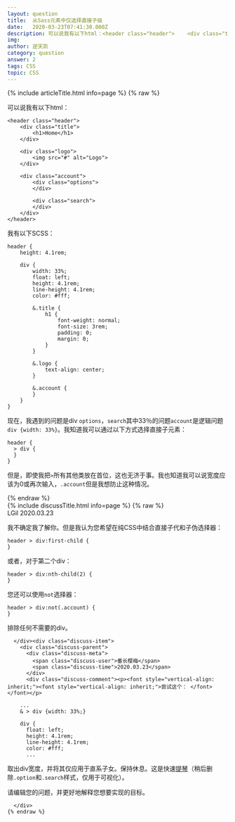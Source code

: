 ```yaml
---
layout: question
title:  从Sass元素中仅选择直接子级
date:   2020-03-23T07:41:30.000Z
description: 可以说我有以下html：<header class="header">    <div class="title">        <h1>Hom...
img: 
author: 逆天凯
category: question
answer: 2
tags: CSS
topic: CSS
---
```

<div class="article-root">
  <div class="article">
    {% include articleTitle.html info=page %}
    {% raw %}
    <div class="article-content"><p><font style="vertical-align: inherit;"><font style="vertical-align: inherit;">可以说我有以下html：</font></font></p>

<pre><code>&lt;header class="header"&gt;<font></font>
    &lt;div class="title"&gt;<font></font>
        &lt;h1&gt;Home&lt;/h1&gt;<font></font>
    &lt;/div&gt;<font></font>
<font></font>
    &lt;div class="logo"&gt;<font></font>
        &lt;img src="#" alt="Logo"&gt;<font></font>
    &lt;/div&gt;<font></font>
<font></font>
    &lt;div class="account"&gt;<font></font>
        &lt;div class="options"&gt;<font></font>
        &lt;/div&gt;<font></font>
<font></font>
        &lt;div class="search"&gt;<font></font>
        &lt;/div&gt;<font></font>
    &lt;/div&gt;<font></font>
&lt;/header&gt;<font></font>
</code></pre>

<p><font style="vertical-align: inherit;"><font style="vertical-align: inherit;">我有以下SCSS：</font></font></p>

<pre><code>header {<font></font>
    height: 4.1rem;<font></font>
<font></font>
    div {<font></font>
        width: 33%;<font></font>
        float: left;<font></font>
        height: 4.1rem;<font></font>
        line-height: 4.1rem;<font></font>
        color: #fff;<font></font>
<font></font>
        &amp;.title {<font></font>
            h1 {<font></font>
                font-weight: normal;<font></font>
                font-size: 3rem;<font></font>
                padding: 0;<font></font>
                margin: 0;<font></font>
            }<font></font>
        }<font></font>
<font></font>
        &amp;.logo {<font></font>
            text-align: center;<font></font>
        }<font></font>
<font></font>
        &amp;.account {<font></font>
        }<font></font>
    }<font></font>
}<font></font>
</code></pre>

<p><font style="vertical-align: inherit;"><font style="vertical-align: inherit;">现在，我遇到的问题是div </font></font><code>options</code><font style="vertical-align: inherit;"><font style="vertical-align: inherit;">，</font></font><code>search</code><font style="vertical-align: inherit;"><font style="vertical-align: inherit;">其中33％的问题</font></font><code>account</code><font style="vertical-align: inherit;"><font style="vertical-align: inherit;">是逻辑问题</font></font><code>div {width: 33%}</code><font style="vertical-align: inherit;"><font style="vertical-align: inherit;">。</font><font style="vertical-align: inherit;">我知道我可以通过以下方式选择直接子元素：</font></font></p>

<pre><code>header {<font></font>
  &gt; div {<font></font>
  }<font></font>
}<font></font>
</code></pre>

<p><font style="vertical-align: inherit;"><font style="vertical-align: inherit;">但是，即使我把</font></font><code>&gt;</code><font style="vertical-align: inherit;"><font style="vertical-align: inherit;">所有其他类放在首位，</font><font style="vertical-align: inherit;">这也无济于事</font><font style="vertical-align: inherit;">。</font><font style="vertical-align: inherit;">我也知道我可以说宽度应该为0或再次输入，</font></font><code>.account</code><font style="vertical-align: inherit;"><font style="vertical-align: inherit;">但是我想防止这种情况。</font></font></p></div>
    {% endraw %}
  </div>

  <div class="discuss-wrapper">
    {% include discussTitle.html info=page %}
    {% raw %}
    <div class="discuss-item">
        <div class="discuss-parent">
          <div class="discuss-meta">
            <span class="discuss-user">LGil</span>
            <span class="discuss-time">2020.03.23</span>
          </div>
          <div class="discuss-comment"><p><font style="vertical-align: inherit;"><font style="vertical-align: inherit;">我不确定我了解你。</font><font style="vertical-align: inherit;">但是我认为您希望在纯CSS中结合直接子代和子伪选择器：</font></font></p>

<pre><code>header &gt; div:first-child {<font></font>
}<font></font>
</code></pre>

<p><font style="vertical-align: inherit;"><font style="vertical-align: inherit;">或者，对于第二个div：</font></font></p>

<pre><code>header &gt; div:nth-child(2) {<font></font>
}<font></font>
</code></pre>

<p><font style="vertical-align: inherit;"><font style="vertical-align: inherit;">您还可以使用</font></font><code>not</code><font style="vertical-align: inherit;"><font style="vertical-align: inherit;">选择器：</font></font></p>

<pre><code>header &gt; div:not(.account) {<font></font>
}<font></font>
</code></pre>

<p><font style="vertical-align: inherit;"><font style="vertical-align: inherit;">排除任何不需要的div。</font></font></p></div>
        </div>
        
      </div><div class="discuss-item">
        <div class="discuss-parent">
          <div class="discuss-meta">
            <span class="discuss-user">番长樱梅</span>
            <span class="discuss-time">2020.03.23</span>
          </div>
          <div class="discuss-comment"><p><font style="vertical-align: inherit;"><font style="vertical-align: inherit;">尝试这个： </font></font></p>

<pre><code>    ...<font></font>
    &amp; &gt; div {width: 33%;}<font></font>
<font></font>
    div {<font></font>
      float: left;<font></font>
      height: 4.1rem;<font></font>
      line-height: 4.1rem;<font></font>
      color: #fff;<font></font>
      ...<font></font>
</code></pre>

<p><font style="vertical-align: inherit;"><font style="vertical-align: inherit;">取出div宽度，并将其仅应用于直系子女。</font><font style="vertical-align: inherit;">保持休息。</font><font style="vertical-align: inherit;">这是快速</font></font><a href="https://jsfiddle.net/d8pto5pa/" rel="noreferrer"><font style="vertical-align: inherit;"><font style="vertical-align: inherit;">提琴</font></font></a><font style="vertical-align: inherit;"><font style="vertical-align: inherit;">（</font><font style="vertical-align: inherit;">稍后</font><font style="vertical-align: inherit;">删除</font></font><code>.option</code><font style="vertical-align: inherit;"><font style="vertical-align: inherit;">和</font></font><code>.search</code><font style="vertical-align: inherit;"><font style="vertical-align: inherit;">样式，仅用于可视化）。</font></font></p>

<p><font style="vertical-align: inherit;"><font style="vertical-align: inherit;">请编辑您的问题，并更好地解释您想要实现的目标。</font></font></p></div>
        </div>
        
      </div>
    {% endraw %}
  </div>
<div>
